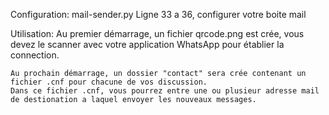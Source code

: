 Configuration:
    mail-sender.py
    Ligne 33 a 36, configurer votre boite mail

Utilisation:
    Au premier démarrage, un fichier qrcode.png est crée, vous devez le scanner avec votre application WhatsApp pour établier la connection.

    Au prochain démarrage, un dossier "contact" sera crée contenant un fichier .cnf pour chacune de vos discussion.
    Dans ce fichier .cnf, vous pourrez entre une ou plusieur adresse mail de destionation a laquel envoyer les nouveaux messages.